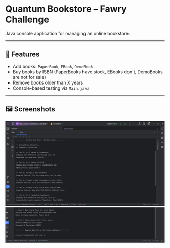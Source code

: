 # Quantum Bookstore – Fawry Challenge

Java console application for managing an online bookstore.

---

## 🔧 Features

- Add books: `PaperBook`, `EBook`, `DemoBook`
- Buy books by ISBN (PaperBooks have stock, EBooks don't, DemoBooks are not for sale)
- Remove books older than X years
- Console-based testing via `Main.java`

---

## 🖼️ Screenshots
![Alt Text](screenshots/Screenshot1.png)
![Alt Text](screenshots/Screenshot2.png)

